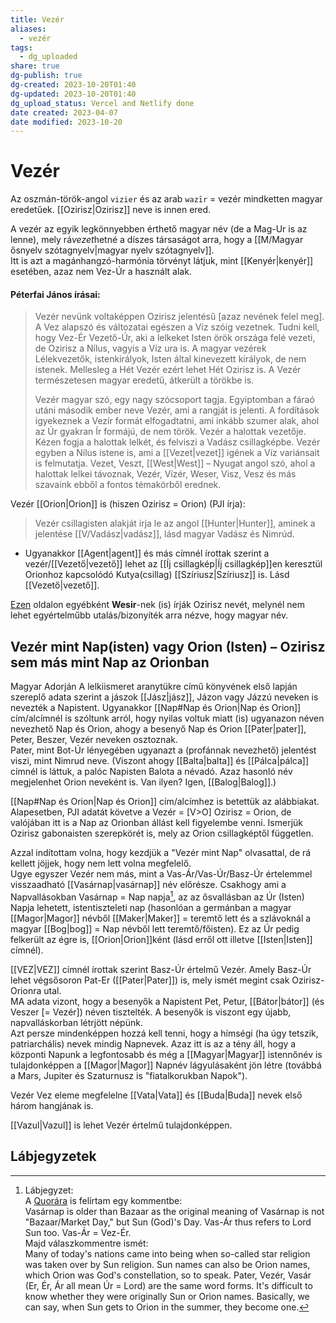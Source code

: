 ```yaml
---
title: Vezér
aliases:
  - vezér
tags:
  - dg_uploaded
share: true
dg-publish: true
dg-created: 2023-10-20T01:40
dg-updated: 2023-10-20T01:40
dg_upload_status: Vercel and Netlify done
date created: 2023-04-07
date modified: 2023-10-20
---
```


# Vezér

Az oszmán-török-angol `vizier` és az arab `wazīr` = vezér mindketten magyar eredetűek. [[Ozirisz\|Ozirisz]] neve is innen ered.  

A vezér az egyik legkönnyebben érthető magyar név (de a Mag-Ur is az lenne), mely rá*vezet*hetné a díszes társaságot arra, hogy a [[M/Magyar ősnyelv szótagnyelv\|magyar nyelv szótagnyelv]].  
Itt is azt a magánhangzó-harmónia törvényt látjuk, mint [[Kenyér\|kenyér]] esetében, azaz nem Vez-Úr a használt alak.  

#### Péterfai János írásai:  

> Vezér nevünk voltaképpen Ozirisz jelentésű \[azaz nevének felel meg\]. A Vez alapszó és változatai egészen a Víz szóig vezetnek. Tudni kell, hogy Vez-Ér Vezető-Úr, aki a lelkeket Isten örök országa felé vezeti, de Ozirisz a Nílus, vagyis a Víz ura is. A magyar vezérek Lélekvezetők, istenkirályok, Isten által kinevezett királyok, de nem istenek. Mellesleg a Hét Vezér ezért lehet Hét Ozirisz is. A Vezér természetesen magyar eredetű, átkerült a törökbe is.  
>
> Vezér magyar szó, egy nagy szócsoport tagja. Egyiptomban a fáraó utáni második ember neve Vezér, ami a rangját is jelenti. A fordítások igyekeznek a Vezír formát elfogadtatni, ami inkább szumer alak, ahol az Úr gyakran Ír formájú, de nem török. Vezér a halottak vezetője. Kézen fogja a halottak lelkét, és felviszi a Vadász csillagképbe. Vezér egyben a Nílus istene is, ami a [[Vezet\|vezet]] igének a Víz variánsait is felmutatja. Vezet, Veszt, [[West\|West]] – Nyugat angol szó, ahol a halottak lelkei távoznak, Vezér, Vízér, Weser, Visz, Vesz és más szavaink ebből a fontos témakörből erednek.  

Vezér [[Orion\|Orion]] is (hiszen Ozirisz = Orion) (PJI írja):  
> Vezér csillagisten alakját írja le az angol [[Hunter\|Hunter]], aminek a jelentése [[V/Vadász\|vadász]], lásd magyar Vadász és Nimrúd.  
- Ugyanakkor [[Agent\|agent]] és más címnél írottak szerint a vezér/[[Vezető\|vezető]] lehet az [[Íj csillagkép\|Íj csillagkép]]en keresztül Orionhoz kapcsolódó Kutya(csillag) [[Szíriusz\|Szíriusz]] is. Lásd [[Vezető\|vezető]].  

[Ezen](https://sophialinus.webs.com/egyptiancalendar.htm) oldalon egyébként **Wesir**-nek (is) írják Ozirisz nevét, melynél nem lehet egyértelműbb utalás/bizonyíték arra nézve, hogy magyar név.  

## Vezér mint Nap(isten) vagy Orion (Isten) – Ozirisz sem más mint Nap az Orionban

Magyar Adorján A lelkiismeret aranytükre című könyvének első lapján szereplő adata szerint a jászok [[Jász\|jász]], Jázon vagy Jázzú neveken is nevezték a Napistent. Ugyanakkor [[Nap#Nap és Orion\|Nap és Orion]] cím/alcímnél is szóltunk arról, hogy nyilas voltuk miatt (is) ugyanazon néven nevezhető Nap és Orion, ahogy a besenyő Nap és Orion [[Pater\|pater]], Peter, Beszer, Vezér neveken osztoznak.  
Pater, mint Bot-Úr lényegében ugyanazt a (profánnak nevezhető) jelentést viszi, mint Nimrud neve. (Viszont ahogy [[Balta\|balta]] és [[Pálca\|pálca]] címnél is láttuk, a palóc Napisten Balota a névadó. Azaz hasonló név megjelenhet Orion neveként is. Van ilyen? Igen, [[Balog\|Balog]].)  

[[Nap#Nap és Orion\|Nap és Orion]] cím/alcímhez is betettük az alábbiakat.  
Alapesetben, PJI adatát követve a Vezér = \[V>O\] Ozirisz = Orion, de valójában itt is a Nap az Orionban állást kell figyelembe venni. Ismerjük Ozirisz gabonaisten szerepkörét is, mely az Orion csillagképtől független.  

Azzal indítottam volna, hogy kezdjük a "Vezér mint Nap" olvasattal, de rá kellett jöjjek, hogy nem lett volna megfelelő.  
Ugye egyszer Vezér nem más, mint a Vas-Ár/Vas-Úr/Basz-Úr értelemmel visszaadható [[Vasárnap\|vasárnap]] név előrésze. Csakhogy ami a Napvallásokban Vasárnap = Nap napja[^1], az az ősvallásban az Úr (Isten) Napja lehetett, istentiszteleti nap (hasonlóan a germánban a magyar [[Magor\|Magor]] névből [[Maker\|Maker]] = teremtő lett és a szlávoknál a magyar [[Bog\|bog]] = Nap névből lett teremtő/főisten). Ez az Úr pedig felkerült az égre is, [[Orion\|Orion]]ként (lásd erről ott illetve [[Isten\|Isten]] címnél).  

[[VEZ\|VEZ]] címnél írottak szerint Basz-Úr értelmű Vezér. Amely Basz-Úr lehet végsősoron Pat-Er ([[Pater\|Pater]]) is, mely ismét megint csak Ozirisz-Orionra utal.  
MA adata vizont, hogy a besenyők a Napistent Pet, Petur, [[Bátor\|bátor]] (és Veszer \[= Vezér\]) néven tisztelték. A besenyők is viszont egy újabb, napvalláskorban létrjött népünk.  
Azt persze mindenképpen hozzá kell tenni, hogy a hímségi (ha úgy tetszik, patriarchális) nevek mindig Napnevek. Azaz itt is az a tény áll, hogy a központi Napunk a legfontosabb és még a [[Magyar\|Magyar]] istennőnév is tulajdonképpen a [[Magor\|Magor]] Napnév lágyulásaként jön létre (továbbá a Mars, Jupiter és Szaturnusz is "fiatalkorukban Napok").  

Vezér Vez eleme megfelelne [[Vata\|Vata]] és [[Buda\|Buda]] nevek első három hangjának is.  

[[Vazul\|Vazul]] is lehet Vezér értelmű tulajdonképpen.  

## Lábjegyzetek

[^1]: Lábjegyzet:  
A [Quorára](https://qr.ae/pNfUQD) is felírtam egy kommentbe:  
Vasárnap is older than Bazaar as the original meaning of Vasárnap is not "Bazaar/Market Day," but Sun (God)'s Day. Vas-Ár thus refers to Lord Sun too. Vas-Ár = Vez-Ér.  
Majd válaszkommentre ismét:  
Many of today's nations came into being when so-called star religion was taken over by Sun religion. Sun names can also be Orion names, which Orion was God's constellation, so to speak. Pater, Vezér, Vasár (Er, Ér, Ár all mean Úr = Lord) are the same word forms. It's difficult to know whether they were originally Sun or Orion names. Basically, we can say, when Sun gets to Orion in the summer, they become one.  